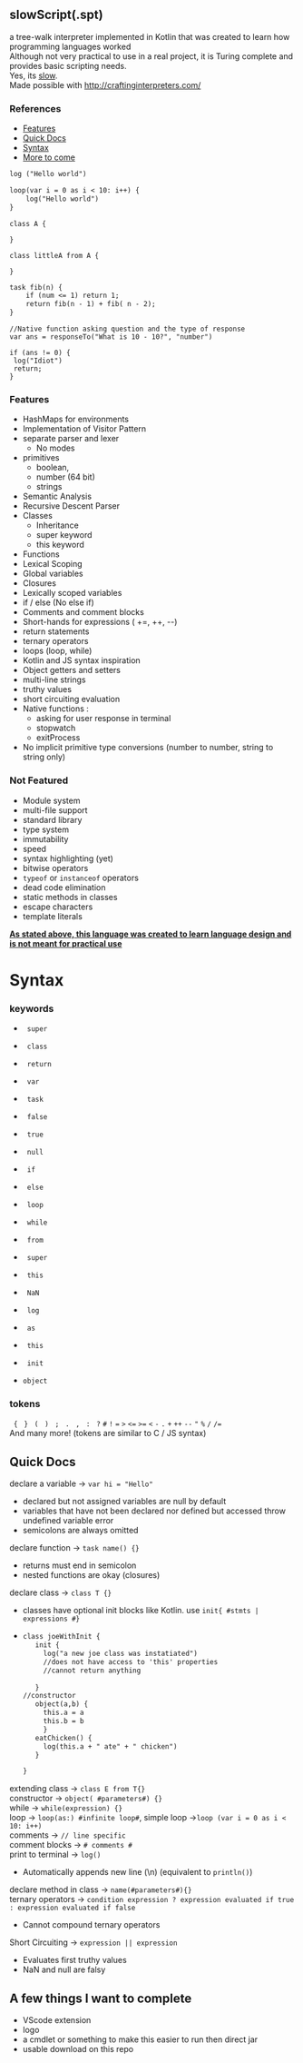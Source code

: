## slowScript(.spt)

a tree-walk interpreter implemented in Kotlin that was created to learn how programming languages worked </br>
Although not very practical to use in a real project, it is Turing complete and provides basic scripting needs. </br>
Yes, its <ins>slow</ins>. </br>
Made possible with http://craftinginterpreters.com/
### References

- [Features](#Features)
- [Quick Docs](#Quick-Docs)
- [Syntax](#Syntax)
- [More to come](#A-few-things-I-want-to-complete) 


```txt
log ("Hello world")
```
```txt
loop(var i = 0 as i < 10: i++) {
    log("Hello world")   
}
```
```text
class A {

}

class littleA from A {

}
```
```txt
task fib(n) {
    if (num <= 1) return 1;
    return fib(n - 1) + fib( n - 2); 
}
```
```text
//Native function asking question and the type of response
var ans = responseTo("What is 10 - 10?", "number")

if (ans != 0) {
 log("Idiot")
 return;
}
```

### Features
- HashMaps for environments
- Implementation of Visitor Pattern
- separate parser and lexer
  - No modes   
- primitives 
   - boolean, 
   - number (64 bit)
   - strings
- Semantic Analysis  
- Recursive Descent Parser
- Classes
  - Inheritance
  - super keyword
  - this keyword  
- Functions
- Lexical Scoping  
- Global variables  
- Closures
- Lexically scoped variables
- if / else (No else if)
- Comments and comment blocks
- Short-hands for expressions ( +=, ++, --)
- return statements
- ternary operators  
- loops (loop, while)
- Kotlin and JS syntax inspiration
- Object getters and setters
- multi-line strings
- truthy values  
- short circuiting evaluation  
- Native functions :
    - asking for user response in terminal
    - stopwatch
    - exitProcess
- No implicit primitive type conversions (number to number, string to string only)  
### Not Featured 
- Module system
- multi-file support  
- standard library
- type system
- immutability
- speed
- syntax highlighting (yet) 
- bitwise operators
- `typeof` or `instanceof` operators</br>
- dead code elimination
- static methods in classes
- escape characters
- template literals

<b><ins>As stated above, this language was created to learn language design and is not meant for practical use </b><ins>

# Syntax

### keywords 
 -  ``
super``

 -  ``
class``

 -  ``
return``

 -  ``
var``
 
 -  ``
task``
 
 -  ``
false``

 -  ``
true``
 
 -  ``
null``
 
 -  ``
if``
 
 -  ``
else``
 
 -  ``
loop``
 
 -  ``
while``

 -  ``
from``
 
 -  ``
super``

 -  ``
this``
 
 -  ``
NaN``
 
 -  ``
log``
 
 -  ``
as``
 
 -  ``
this``
 
 -  ``
init``
 - ``
 object  ``   
    
### tokens
`
{`
`
}`
`
(`
`
)`
`
;`
`
.`
`
,`
`
:`
`
?`
`#`
`!`
`=`
`>` `<=` `>=` `<` `-` `.` `+` `++` `--` `"` `%` `/` `/=` </br>
And many more! (tokens are similar to C / JS syntax)
 
## Quick Docs

declare a variable -> ` var hi = "Hello" ` </br>
 - declared but not assigned variables are null by default </br>
 - variables that have not been declared nor defined but accessed throw undefined variable error </br>
 - semicolons are always omitted </br> 

declare function -> `task name() {}` </br>
 - returns must end in semicolon </br>
 - nested functions are okay (closures) </br>

declare class -> `class T {}` </br>
  - classes have optional init blocks like Kotlin. use `init{ #stmts | expressions #}` </br>
  -  ```txt
     class joeWithInit {
        init {
          log("a new joe class was instatiated")
          //does not have access to 'this' properties
          //cannot return anything
          
        }
     //constructor
        object(a,b) {
          this.a = a
          this.b = b
          }
        eatChicken() {
          log(this.a + " ate" + " chicken") 
        }
     
     }
     
     ```

extending class -> `class E from T{}` </br>
constructor -> `object( #parameters#) {}` </br>
while -> `while(expression) {}` </br>
loop -> `loop(as:) #infinite loop#`, simple loop ->`loop (var i = 0 as i < 10: i++)  ` </br>
comments -> `// line specific` </br>
comment blocks -> `# comments #` </br>
print to terminal -> `log()`
 - Automatically appends new line (\n) (equivalent to `println()`) </br>
 
declare method in class -> `name(#parameters#){}` </br>
ternary operators -> `condition expression ? expression evaluated if true : expression evaluated if false`
 - Cannot compound ternary operators </br>
 
Short Circuiting -> `expression || expression`
 - Evaluates first truthy values
 - NaN and null are falsy


## A few things I want to complete
  - VScode extension
  - logo
  - a cmdlet or something to make this easier to run then direct jar
  - usable download on this repo



